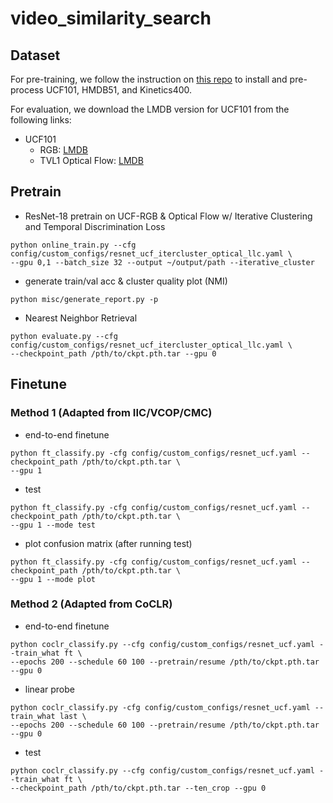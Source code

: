
# video_similarity_search

## Dataset
For pre-training, we follow the instruction on [this repo](https://github.com/kenshohara/3D-ResNets-PyTorch) to install and pre-process UCF101, HMDB51, and Kinetics400.

For evaluation, we download the LMDB version for UCF101 from the following links:
* UCF101
  * RGB:  [LMDB](http://thor.robots.ox.ac.uk/~vgg/data/CoCLR/ucf101_rgb_lmdb.tar)
  * TVL1 Optical Flow: [LMDB](http://thor.robots.ox.ac.uk/~vgg/data/CoCLR/ucf101_flow_lmdb.tar)

## Pretrain
* ResNet-18 pretrain on UCF-RGB & Optical Flow w/ Iterative Clustering and Temporal Discrimination Loss
 
```
python online_train.py --cfg config/custom_configs/resnet_ucf_itercluster_optical_llc.yaml \
--gpu 0,1 --batch_size 32 --output ~/output/path --iterative_cluster
```
* generate train/val acc & cluster quality plot (NMI)

```
python misc/generate_report.py -p
```

* Nearest Neighbor Retrieval
```
python evaluate.py --cfg config/custom_configs/resnet_ucf_itercluster_optical_llc.yaml \
--checkpoint_path /pth/to/ckpt.pth.tar --gpu 0 
```

## Finetune
### Method 1 (Adapted from IIC/VCOP/CMC)
* end-to-end finetune
```
python ft_classify.py -cfg config/custom_configs/resnet_ucf.yaml --checkpoint_path /pth/to/ckpt.pth.tar \
--gpu 1
```

* test
```
python ft_classify.py -cfg config/custom_configs/resnet_ucf.yaml --checkpoint_path /pth/to/ckpt.pth.tar \
--gpu 1 --mode test
```
* plot confusion matrix (after running test)
```
python ft_classify.py -cfg config/custom_configs/resnet_ucf.yaml --checkpoint_path /pth/to/ckpt.pth.tar \
--gpu 1 --mode plot
```
### Method 2 (Adapted from CoCLR)

* end-to-end finetune
```
python coclr_classify.py --cfg config/custom_configs/resnet_ucf.yaml --train_what ft \
--epochs 200 --schedule 60 100 --pretrain/resume /pth/to/ckpt.pth.tar --gpu 0 
```
* linear probe
```
python coclr_classify.py -cfg config/custom_configs/resnet_ucf.yaml --train_what last \
--epochs 200 --schedule 60 100 --pretrain/resume /pth/to/ckpt.pth.tar --gpu 0
```
* test
```
python coclr_classify.py --cfg config/custom_configs/resnet_ucf.yaml --train_what ft \
--checkpoint_path /pth/to/ckpt.pth.tar --ten_crop --gpu 0
```



